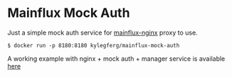 # Mainflux Mock Auth

Just a simple mock auth service for [mainflux-nginx](https://github.com/mainflux/mainflux-nginx) proxy to use.

```
$ docker run -p 8180:8180 kylegferg/mainflux-mock-auth
```

A working example with nginx + mock auth + manager service is available [here](https://gist.github.com/kyleferguson/49e90db16915d4f285b2f801d353b1e7)
